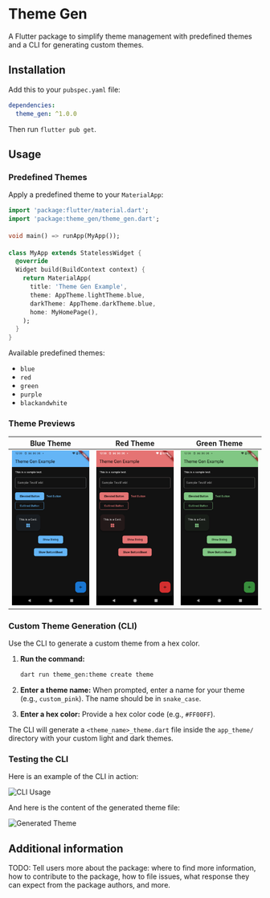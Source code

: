 <!-- 
This README describes the package. If you publish this package to pub.dev,
this README's contents appear on the landing page for your package.

For information about how to write a good package README, see the guide for
[writing package pages](https://dart.dev/tools/pub/writing-package-pages). 

For general information about developing packages, see the Dart guide for
[creating packages](https://dart.dev/guides/libraries/create-packages)
and the Flutter guide for
[developing packages and plugins](https://flutter.dev/to/develop-packages). 
-->

# Theme Gen

A Flutter package to simplify theme management with predefined themes and a CLI for generating custom themes.

## Installation

Add this to your `pubspec.yaml` file:

```yaml
dependencies:
  theme_gen: ^1.0.0
```

Then run `flutter pub get`.

## Usage

### Predefined Themes

Apply a predefined theme to your `MaterialApp`:

```dart
import 'package:flutter/material.dart';
import 'package:theme_gen/theme_gen.dart';

void main() => runApp(MyApp());

class MyApp extends StatelessWidget {
  @override
  Widget build(BuildContext context) {
    return MaterialApp(
      title: 'Theme Gen Example',
      theme: AppTheme.lightTheme.blue,
      darkTheme: AppTheme.darkTheme.blue,
      home: MyHomePage(),
    );
  }
}
```

Available predefined themes:
- `blue`
- `red`
- `green`
- `purple`
- `blackandwhite`

### Theme Previews

| Blue Theme                                           | Red Theme                                         | Green Theme                                           |
| ---------------------------------------------------- | ------------------------------------------------- | ----------------------------------------------------- |
| ![Blue Theme](screenshots/blue_theme_screenshot.png) | ![Red Theme](screenshots/red_theme_screenshot.png) | ![Green Theme](screenshots/green_theme_screenshot.png) |

### Custom Theme Generation (CLI)

Use the CLI to generate a custom theme from a hex color.

1.  **Run the command:**

    ```sh
    dart run theme_gen:theme create theme
    ```

2.  **Enter a theme name:** When prompted, enter a name for your theme (e.g., `custom_pink`). The name should be in `snake_case`.

3.  **Enter a hex color:** Provide a hex color code (e.g., `#FF00FF`).

The CLI will generate a `<theme_name>_theme.dart` file inside the `app_theme/` directory with your custom light and dark themes.

### Testing the CLI

Here is an example of the CLI in action:

![CLI Usage](screenshots/cli_usage.png)

And here is the content of the generated theme file:

![Generated Theme](screenshots/generated_theme.png)

## Additional information

TODO: Tell users more about the package: where to find more information, how to 
contribute to the package, how to file issues, what response they can expect 
from the package authors, and more.
